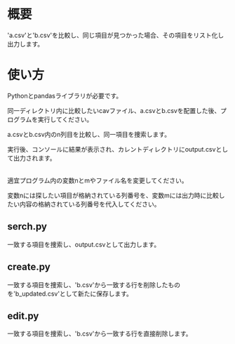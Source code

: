 <h1>概要</h1>

'a.csv'と'b.csv'を比較し、同じ項目が見つかった場合、その項目をリスト化し出力します。

<h1>使い方</h1>
<p>Pythonとpandasライブラリが必要です。</p>
<p>同一ディレクトリ内に比較したいcavファイル、a.csvとb.csvを配置した後、プログラムを実行してください。</p>
<p>a.csvとb.csv内のn列目を比較し、同一項目を捜索します。</p>
<p>実行後、コンソールに結果が表示され、カレントディレクトリにoutput.csvとして出力されます。</p>
<p><br>適宜プログラム内の変数nとmやファイル名を変更してください。</p>
<p>変数nには探したい項目が格納されている列番号を、変数mには出力時に比較したい内容の格納されている列番号を代入してください。</p>

<h2>serch.py</h2>
<p>一致する項目を捜索し、output.csvとして出力します。</p>
<h2>create.py</h2>
<p>一致する項目を捜索し、'b.csv'から一致する行を削除したものを'b_updated.csv'として新たに保存します。</p>
<h2>edit.py</h2>
<p>一致する項目を捜索し、'b.csv'から一致する行を直接削除します。</p>
